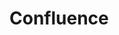 # Confluence

<include repo_url="https://github.com/foliant-docs/foliantcontrib.confluence.git" path="README.md" sethead="2" nohead="true" from_heading="Confluence backend for Foliant"></include>
